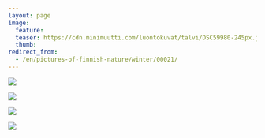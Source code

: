 ```yaml
---
layout: page
image:
  feature:
  teaser: https://cdn.minimuutti.com/luontokuvat/talvi/DSC59980-245px.jpg
  thumb:
redirect_from:
  - /en/pictures-of-finnish-nature/winter/00021/
---
```


![](https://cdn.minimuutti.com/luontokuvat/talvi/DSC59980-800px.jpg)

![](https://cdn.minimuutti.com/luontokuvat/talvi/DSC59984-800px.jpg)

![](https://cdn.minimuutti.com/luontokuvat/talvi/DSC59987-800px.jpg)

![](https://cdn.minimuutti.com/luontokuvat/talvi/DSC59988-800px.jpg)
